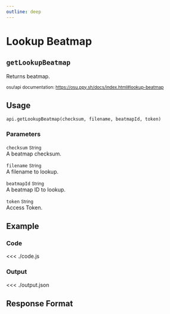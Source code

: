```yaml
---
outline: deep
---
```


# Lookup Beatmap <Badge type="info" text="GET"/>

## `getLookupBeatmap`

Returns beatmap.

<small>osu!api documentation: https://osu.ppy.sh/docs/index.html#lookup-beatmap</small>

## Usage

`api.getLookupBeatmap(checksum, filename, beatmapId, token)`

### Parameters

`checksum` <small>String</small> <Badge type="tip" text="optional" /><br>
A beatmap checksum.

`filename` <small>String</small> <Badge type="tip" text="optional" /><br>
A filename to lookup.

`beatmapId` <small>String</small> <Badge type="tip" text="optional" /><br>
A beatmap ID to lookup.

`token` <small>String</small><br>
Access Token.

## Example

### Code
<<< ./code.js

### Output
<<< ./output.json

## Response Format